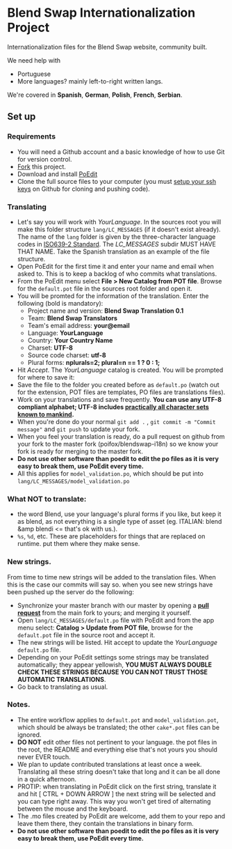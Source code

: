 # Blend Swap Internationalization Project

Internationalization files for the Blend Swap website, community built.

We need help with 

* Portuguese
* More languages? mainly left-to-right written langs.

We're covered in __Spanish__, __German__, __Polish__, __French__, __Serbian__.

## Set up

### Requirements

* You will need a Github account and a basic knowledge of how to use Git for version control.
* [Fork](https://help.github.com/articles/fork-a-repo) this project.
* Download and install [PoEdit](http://www.poedit.net)
* Clone the full source files to your computer (you must [setup your ssh keys](https://help.github.com/articles/generating-ssh-keys) on Github for cloning and pushing code).

### Translating
* Let's say you will work with *YourLanguage*. In the sources root you will make this folder structure `lang/LC_MESSAGES` (if it doesn't exist already). The name of the `lang` folder is given by the three-character language codes in [ISO639-2 Standard](http://www.loc.gov/standards/iso639-2/php/code_list.php). The *LC_MESSAGES* subdir MUST HAVE THAT NAME. Take the Spanish translation as an example of the file structure.
* Open PoEdit for the first time it and enter your name and email when asked to. This is to keep a backlog of who commits what translations.
* From the PoEdit menu select __File > New Catalog from POT file__. Browse for the `default.pot` file in the sources root folder and open it.
* You will be promted for the information of the translation.
    Enter the following (bold is mandatory):
    * Project name and version: __Blend Swap Translation 0.1__
    * Team: __Blend Swap Translators__
    * Team's email address: __your@email__
    * Language: __YourLanguage__
    * Country: __Your Country Name__
    * Charset: __UTF-8__
    * Source code charset: __utf-8__
    * Plural forms: __nplurals=2; plural=n == 1 ? 0 : 1;__
* Hit *Accept*. The *YourLanguage* catalog is created. You will be prompted for where to save it:
* Save the file to the folder you created before as `default.po` (watch out for the extension, POT files are templates, PO files are translations files).
* Work on your translations and save frequently. __You can use any UTF-8 compliant alphabet; UTF-8 includes [practically all character sets known to mankind](http://en.wikipedia.org/wiki/List_of_Unicode_Characters).__
* When you're done do your normal `git add .` , `git commit -m "Commit message"` and `git push` to update your fork.
* When you feel your translation is ready, do a pull request on github from your fork to the master fork (poifox/blendswap-i18n) so we know your fork is ready for merging to the master fork.
* __Do not use other software than poedit to edit the po files as it is very easy to break them, use PoEdit every time.__
* All this applies for `model_validation.po`, which should be put into `lang/LC_MESSAGES/model_validation.po`

### What NOT to translate:

* the word Blend, use your language's plural forms if you like, but keep it as blend, as not everything is a single type of asset (eg. ITALIAN: blend &amp blendi <= that's ok with us.).
* `%s`, `%d`, etc. These are placeholders for things that are replaced on runtime. put them where they make sense.

### New strings.

From time to time new strings will be added to the translation files. When this is the case our commits will say so. when you see new strings have been pushed up the server do the following:

* Synchronize your master branch with our master by opening a __[pull request](https://help.github.com/articles/using-pull-requests)__ from the main fork to yours; and merging it yourself.
* Open `lang/LC_MESSAGES/default.po` file with PoEdit and from the app menu select: __Catalog > Update from POT file__, browse for the `default.pot` file in the source root and accept it.
* The new strings will be listed. Hit accept to update the *YourLanguage* `default.po` file.
* Depending on your PoEdit settings some strings may be translated automatically; they appear yellowish, __YOU MUST ALWAYS DOUBLE CHECK THESE STRINGS BECAUSE YOU CAN NOT TRUST THOSE AUTOMATIC TRANSLATIONS__.
* Go back to translating as usual.

### Notes.

* The entire workflow applies to `default.pot` and `model_validation.pot`, which should be always be translated; the other `cake*.pot` files can be ignored.
* __DO NOT__ edit other files not pertinent to your language. the pot files in the root, the README and everything else that's not yours you should never EVER touch.
* We plan to update contributed translations at least once a week. Translating all these string doesn't take that long and it can be all done in a quick afternoon.
* PROTIP: when translating in PoEdit click on the first string, translate it and hit [ CTRL + DOWN ARROW ] the next string will be selected and you can type right away. This way you won't get tired of alternating between the mouse and the keyboard.
* The .mo files created by PoEdit are welcome, add them to your repo and leave them there, they contain the translations in binary form.
* __Do not use other software than poedit to edit the po files as it is very easy to break them, use PoEdit every time.__